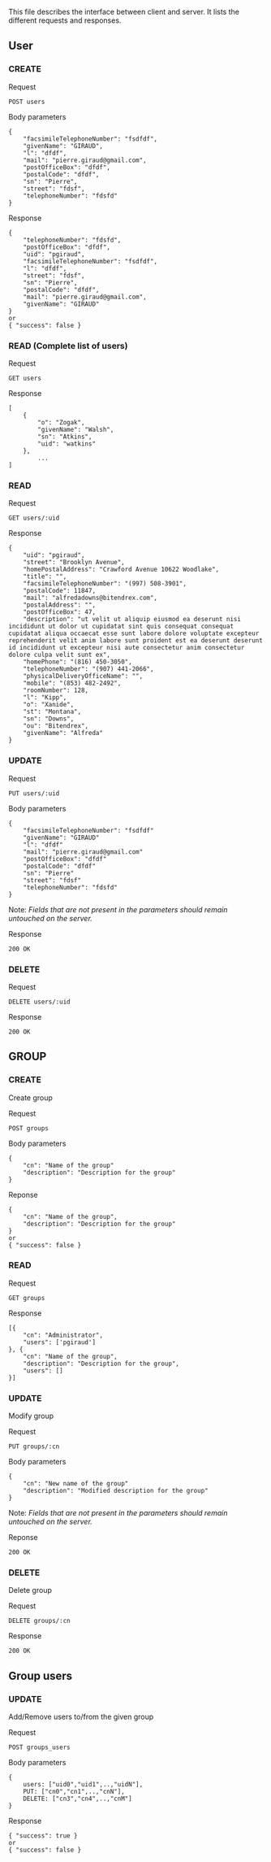 This file describes the interface between client and server.
It lists the different requests and responses.

## User

### CREATE

Request

    POST users

Body parameters

    {
        "facsimileTelephoneNumber": "fsdfdf",
        "givenName": "GIRAUD",
        "l": "dfdf",
        "mail": "pierre.giraud@gmail.com",
        "postOfficeBox": "dfdf",
        "postalCode": "dfdf",
        "sn": "Pierre",
        "street": "fdsf",
        "telephoneNumber": "fdsfd"
    }

Response

    {
        "telephoneNumber": "fdsfd",
        "postOfficeBox": "dfdf",
        "uid": "pgiraud",
        "facsimileTelephoneNumber": "fsdfdf",
        "l": "dfdf",
        "street": "fdsf",
        "sn": "Pierre",
        "postalCode": "dfdf",
        "mail": "pierre.giraud@gmail.com",
        "givenName": "GIRAUD"
    }
    or
    { "success": false }

### READ (Complete list of users)

Request

    GET users

Response

    [
        {
            "o": "Zogak",
            "givenName": "Walsh",
            "sn": "Atkins",
            "uid": "watkins"
        },
            ...
    ]

### READ

Request

    GET users/:uid

Response

    {
        "uid": "pgiraud",
        "street": "Brooklyn Avenue",
        "homePostalAddress": "Crawford Avenue 10622 Woodlake",
        "title": "",
        "facsimileTelephoneNumber": "(997) 508-3901",
        "postalCode": 11847,
        "mail": "alfredadowns@bitendrex.com",
        "postalAddress": "",
        "postOfficeBox": 47,
        "description": "ut velit ut aliquip eiusmod ea deserunt nisi incididunt ut dolor ut cupidatat sint quis consequat consequat cupidatat aliqua occaecat esse sunt labore dolore voluptate excepteur reprehenderit velit anim labore sunt proident est ea deserunt deserunt id incididunt ut excepteur nisi aute consectetur anim consectetur dolore culpa velit sunt ex",
        "homePhone": "(816) 450-3050",
        "telephoneNumber": "(907) 441-2066",
        "physicalDeliveryOfficeName": "",
        "mobile": "(853) 482-2492",
        "roomNumber": 128,
        "l": "Kipp",
        "o": "Xanide",
        "st": "Montana",
        "sn": "Downs",
        "ou": "Bitendrex",
        "givenName": "Alfreda"
    }

### UPDATE

Request

    PUT users/:uid

Body parameters

    {
        "facsimileTelephoneNumber": "fsdfdf"
        "givenName": "GIRAUD"
        "l": "dfdf"
        "mail": "pierre.giraud@gmail.com"
        "postOfficeBox": "dfdf"
        "postalCode": "dfdf"
        "sn": "Pierre"
        "street": "fdsf"
        "telephoneNumber": "fdsfd"
    }

Note: *Fields that are not present in the parameters should remain untouched
on the server.*

Response

    200 OK

### DELETE

Request

    DELETE users/:uid

Response

    200 OK

## GROUP

### CREATE

Create group

Request

    POST groups

Body parameters

    {
        "cn": "Name of the group"
        "description": "Description for the group"
    }

Reponse

    {
        "cn": "Name of the group",
        "description": "Description for the group"
    }
    or
    { "success": false }

### READ

Request

    GET groups

Response

    [{
        "cn": "Administrator",
        "users": ['pgiraud']
    }, {
        "cn": "Name of the group",
        "description": "Description for the group",
        "users": []
    }]

### UPDATE

Modify group

Request

    PUT groups/:cn

Body parameters

    {
        "cn": "New name of the group"
        "description": "Modified description for the group"
    }

Note: *Fields that are not present in the parameters should remain untouched
on the server.*

Reponse

    200 OK

### DELETE

Delete group

Request

    DELETE groups/:cn

Response

    200 OK

## Group users

### UPDATE

Add/Remove users to/from the given group

Request

    POST groups_users

Body parameters

    {
        users: ["uid0","uid1",..,"uidN"],
        PUT: ["cn0","cn1",..,"cnN"],
        DELETE: ["cn3","cn4",..,"cnM"]
    }

Response

    { "success": true }
    or
    { "success": false }

